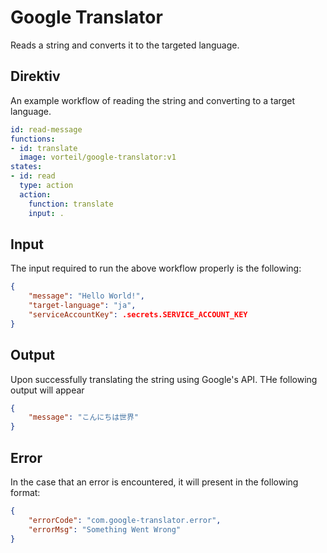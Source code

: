 # Google Translator

Reads a string and converts it to the targeted language.

## Direktiv

An example workflow of reading the string and converting to a target language.

```yaml
id: read-message
functions:
- id: translate
  image: vorteil/google-translator:v1
states:
- id: read
  type: action
  action:
    function: translate
    input: .
```

## Input

The input required to run the above workflow properly is the following:

```json
{
    "message": "Hello World!",
    "target-language": "ja",
    "serviceAccountKey": .secrets.SERVICE_ACCOUNT_KEY
}
```

## Output

Upon successfully translating the string using Google's API. THe following output will appear

```json
{
    "message": "こんにちは世界"
}
```

## Error

In the case that an error is encountered, it will present in the following format:

```json
{
    "errorCode": "com.google-translator.error",
    "errorMsg": "Something Went Wrong"
}
```

